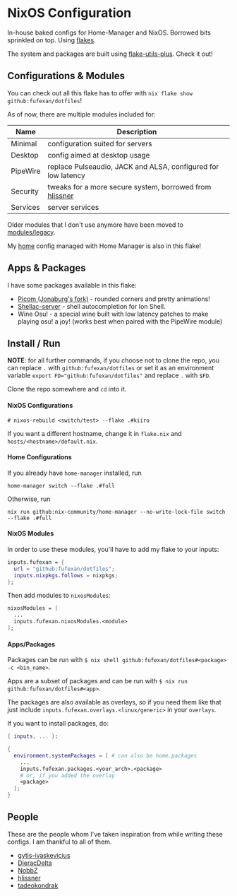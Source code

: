# NixOS Configuration

In-house baked configs for Home-Manager and NixOS. Borrowed bits sprinkled on
top. Using [flakes](https://nixos.wiki/wiki/Flakes).

The system and packages are built using
[flake-utils-plus](https://github.com/gytis-ivaskevicius/flake-utils-plus).
Check it out!

## Configurations & Modules

You can check out all this flake has to offer with
`nix flake show github:fufexan/dotfiles`!

As of now, there are multiple modules included for:

Name           | Description
-------------- | -----------
Minimal        | configuration suited for servers
Desktop        | config aimed at desktop usage
PipeWire       | replace Pulseaudio, JACK and ALSA, configured for low latency
Security       | tweaks for a more secure system, borrowed from [hlissner](https://github.com/hlissner/dotfiles/blob/master/modules/security.nix)
Services       | server services

Older modules that I don't use anymore have been moved to
[modules/legacy](./modules/legacy).

My [home](./home) config managed with Home Manager is also in this flake!

## Apps & Packages

I have some packages available in this flake:

- [Picom (Jonaburg's fork)](https://github.com/jonaburg/picom) - rounded corners
and pretty animations!
- [Shellac-server](https://gitlab.redox-os.org/AdminXVII/shellac-server) - shell
autocompletion for Ion Shell.
- Wine Osu! - a special wine built with low latency patches to make playing osu!
a joy! (works best when paired with the PipeWire module)

## Install / Run

**NOTE**: for all further commands, if you choose not to clone the repo, you
can replace `.` with `github:fufexan/dotfiles` or set it as an environment
variable `export FD="github:fufexan/dotfiles"` and replace `.` with `$FD`.

Clone the repo somewhere and `cd` into it.

#### NixOS Configurations
```
# nixos-rebuild <switch/test> --flake .#kiiro
```
If you want a different
hostname, change it in `flake.nix` and `hosts/<hostname>/default.nix`.

#### Home Configurations
If you already have `home-manager` installed, run
```
home-manager switch --flake .#full
```
Otherwise, run
```
nix run github:nix-community/home-manager --no-write-lock-file switch --flake .#full
```

#### NixOS Modules
In order to use these modules, you'll have to add my flake to your inputs:
```nix
inputs.fufexan = {
  url = "github:fufexan/dotfiles";
  inputs.nixpkgs.follows = nixpkgs;
};
```
Then add modules to `nixosModules`:
```nix
nixosModules = [
  ...
  inputs.fufexan.nixosModules.<module>
];
```

#### Apps/Packages
Packages can be run with
`$ nix shell github:fufexan/dotfiles#<package> -c <bin_name>`.

Apps are a subset of packages and can be run with
`$ nix run github:fufexan/dotfiles#<app>`.

The packages are also available as overlays, so if you need them like that just
include `inputs.fufexan.overlays.<linux/generic>` in your `overlays`.

If you want to install packages, do:
```nix
{ inputs, ... }:

{
  environment.systemPackages = [ # can also be home.packages
    ...
    inputs.fufexan.packages.<your_arch>.<package>
    # or, if you added the overlay
    <package>
  ];
}
```

## People

These are the people whom I've taken inspiration from while writing these
configs. I am thankful to all of them.

- [gytis-ivaskevicius](https://github.com/gytis-ivaskevicius)
- [DieracDelta](https://github.com/DieracDelta)
- [NobbZ](https://github.com/NobbZ)
- [hlissner](https://github.com/hlissner)
- [tadeokondrak](https://github.com/tadeokondrak)
